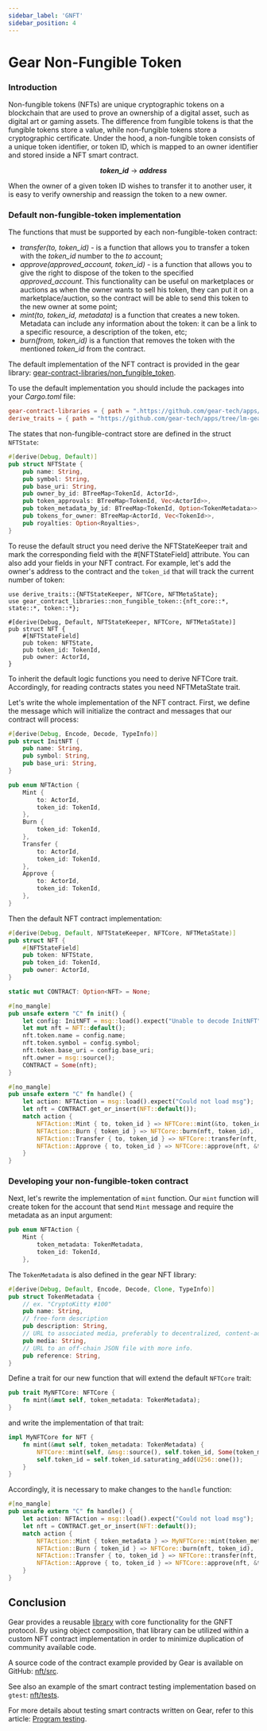 ```yaml
---
sidebar_label: 'GNFT'
sidebar_position: 4
---
```


# Gear Non-Fungible Token

### Introduction
Non-fungible tokens (NFTs) are unique cryptographic tokens on a blockchain that are used to prove an ownership of a digital asset, such as digital art or gaming assets. The difference from fungible tokens is that the fungible tokens store a value, while non-fungible tokens store a cryptographic certificate.
Under the hood, a non-fungible token consists of a unique token identifier, or token ID, which is mapped to an owner identifier and stored inside a NFT smart contract.<center> <em><strong>token_id</strong></em> → <em><strong>address</strong></em> </center>

When the owner of a given token ID wishes to transfer it to another user, it is easy to verify ownership and reassign the token to a new owner.

### Default non-fungible-token implementation
The functions that must be supported by each non-fungible-token contract:
- *transfer(to, token_id)* - is a function that allows you to transfer a token with the *token_id* number to the *to* account;
- *approve(approved_account, token_id)* - is a function that allows you to give the right to dispose of the token to the specified *approved_account*. This functionality can be useful on marketplaces or auctions as when the owner wants to sell his token, they can put it on a marketplace/auction, so the contract will be able to send this token to the new owner at some point;
- *mint(to, token_id, metadata)* is a function that creates a new token. Metadata can include any information about the token: it can be a link to a specific resource, a description of the token, etc;
- *burn(from, token_id)* is a function that removes the token with the mentioned *token_id* from the contract.

The default implementation of the NFT contract is provided in the gear library: [gear-contract-libraries/non_fungible_token](https://github.com/gear-tech/apps/tree/master/gear-contract-libraries/non_fungible_token).

To use the default implementation you should include the packages into your *Cargo.toml* file:
```toml
gear-contract-libraries = { path = ".https://github.com/gear-tech/apps/tree/lm-gear-nft/gear-contract-libraries" }
derive_traits = { path = "https://github.com/gear-tech/apps/tree/lm-gear-nft/gear-contract-libraries/utils/derive_traits" }
```
The states that non-fungible-contract store are defined in the struct `NFTState`:
```rust
#[derive(Debug, Default)]
pub struct NFTState {
    pub name: String,
    pub symbol: String,
    pub base_uri: String,
    pub owner_by_id: BTreeMap<TokenId, ActorId>,
    pub token_approvals: BTreeMap<TokenId, Vec<ActorId>>,
    pub token_metadata_by_id: BTreeMap<TokenId, Option<TokenMetadata>>,
    pub tokens_for_owner: BTreeMap<ActorId, Vec<TokenId>>,
    pub royalties: Option<Royalties>,
}
```

To reuse the default struct you need derive the NFTStateKeeper trait and mark the corresponding field with the #[NFTStateField] attribute.  You can also add your fields in your NFT contract. For example, let's add the owner's address to the contract and the `token_id` that will track the current number of token:

```
use derive_traits::{NFTStateKeeper, NFTCore, NFTMetaState};
use gear_contract_libraries::non_fungible_token::{nft_core::*, state::*, token::*};

#[derive(Debug, Default, NFTStateKeeper, NFTCore, NFTMetaState)]
pub struct NFT {
    #[NFTStateField]
    pub token: NFTState,
    pub token_id: TokenId,
    pub owner: ActorId,
}
```

To inherit the default logic functions you need to derive NFTCore trait. Accordingly, for reading contracts states you need NFTMetaState trait.

Let's write the whole implementation of the NFT contract. First, we define the message 
which will initialize the contract and messages that our contract will process:

```rust
#[derive(Debug, Encode, Decode, TypeInfo)]
pub struct InitNFT {
    pub name: String,
    pub symbol: String,
    pub base_uri: String,
}

pub enum NFTAction {
    Mint {
        to: ActorId,
        token_id: TokenId,
    },
    Burn {
        token_id: TokenId,
    },
    Transfer {
        to: ActorId,
        token_id: TokenId,
    },
    Approve {
        to: ActorId,
        token_id: TokenId,
    },
}
```

Then the default NFT contract implementation:

```rust
#[derive(Debug, Default, NFTStateKeeper, NFTCore, NFTMetaState)]
pub struct NFT {
    #[NFTStateField]
    pub token: NFTState,
    pub token_id: TokenId,
    pub owner: ActorId,
}

static mut CONTRACT: Option<NFT> = None;

#[no_mangle]
pub unsafe extern "C" fn init() {
    let config: InitNFT = msg::load().expect("Unable to decode InitNFT");
    let mut nft = NFT::default();
    nft.token.name = config.name;
    nft.token.symbol = config.symbol;
    nft.token.base_uri = config.base_uri;
    nft.owner = msg::source();
    CONTRACT = Some(nft);
}

#[no_mangle]
pub unsafe extern "C" fn handle() {
    let action: NFTAction = msg::load().expect("Could not load msg");
    let nft = CONTRACT.get_or_insert(NFT::default());
    match action {
        NFTAction::Mint { to, token_id } => NFTCore::mint(&to, token_id, None),
        NFTAction::Burn { token_id } => NFTCore::burn(nft, token_id),
        NFTAction::Transfer { to, token_id } => NFTCore::transfer(nft, &to, token_id),
        NFTAction::Approve { to, token_id } => NFTCore::approve(nft, &to, token_id),
    }
}
```
### Developing your non-fungible-token contract
Next, let's rewrite the implementation of `mint` function. Our `mint` function will create token for the account that send `Mint` message  and require the metadata as an input argument:
```rust
pub enum NFTAction {
    Mint {
        token_metadata: TokenMetadata,
        token_id: TokenId,
    },
```
The `TokenMetadata` is also defined in the gear NFT library:
```rust
#[derive(Debug, Default, Encode, Decode, Clone, TypeInfo)]
pub struct TokenMetadata {
    // ex. "CryptoKitty #100"
    pub name: String,
    // free-form description
    pub description: String,
    // URL to associated media, preferably to decentralized, content-addressed storage
    pub media: String,
    // URL to an off-chain JSON file with more info.
    pub reference: String,
}
```
Define a trait for our new function that will extend the default `NFTCore` trait:
```rust
pub trait MyNFTCore: NFTCore {
    fn mint(&mut self, token_metadata: TokenMetadata);
}
```
and write the implementation of that trait:
```rust
impl MyNFTCore for NFT {
    fn mint(&mut self, token_metadata: TokenMetadata) {
        NFTCore::mint(self, &msg::source(), self.token_id, Some(token_metadata));
        self.token_id = self.token_id.saturating_add(U256::one());
    }
}
```
Accordingly, it is necessary to make changes to the `handle` function:
```rust
#[no_mangle]
pub unsafe extern "C" fn handle() {
    let action: NFTAction = msg::load().expect("Could not load msg");
    let nft = CONTRACT.get_or_insert(NFT::default());
    match action {
        NFTAction::Mint { token_metadata } => MyNFTCore::mint(token_metadata),
        NFTAction::Burn { token_id } => NFTCore::burn(nft, token_id),
        NFTAction::Transfer { to, token_id } => NFTCore::transfer(nft, &to, token_id),
        NFTAction::Approve { to, token_id } => NFTCore::approve(nft, &to, token_id),
    }
}
```

## Conclusion

Gear provides a reusable [library](https://github.com/gear-tech/apps/tree/master/non-fungible-token/src) with core functionality for the GNFT protocol. By using object composition, that library can be utilized within a custom NFT contract implementation in order to minimize duplication of community available code.

A source code of the contract example provided by Gear is available on GitHub: [nft/src](https://github.com/gear-tech/apps/tree/master/nft).

See also an example of the smart contract testing implementation based on `gtest`: [nft/tests](https://github.com/gear-tech/apps/tree/master/nft/tests).

For more details about testing smart contracts written on Gear, refer to this article: [Program testing](/developing-contracts/testing.md).